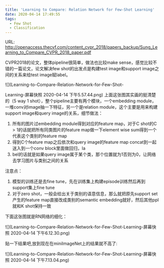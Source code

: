 ```yaml
---
title: 'Learning to Compare: Relation Network for Few-Shot Learning'
date: 2020-04-14 17:49:55
tags:
  - Few Shot
  - Classification
---
```

URL: http://openaccess.thecvf.com/content_cvpr_2018/papers_backup/Sung_Learning_to_Compare_CVPR_2018_paper.pdf

CVPR2018的论文，整体pipeline很简单，做法也比较make sense，感觉比较不错的一篇论文，论文解决few shot的出发点是构建test image和support image之间的关系来给test image赋label。


![](Learning-to-Compare-Relation-Network-for-Few-Shot-

Learning-屏幕快照 2020-04-14 下午5.57.44.png)
上面这张图其实画的挺清楚的（5 way 1 shot），整个pipeline主要有两个模块，一个embedding module，一堆conv对image抽一下特征，另一个是relation module，这个主要是用来构建support image和query image的关系，细节做法：

1. 所有的图片过embedding module得到对应的feature map，对于C shot的C > 1的话就把所有同类图片的feature map做一下element wise sum得到一个代表这个类别的feature map
2. 得到C个feature map之后依次和query image的feature map concat到一起送入到一个conv block里面做回归，la
3. bel的话就是如果query image属于某个类，那个位置就为1否则为0，让网络去学习图片与类别之间的关系

注意点：
1. 模型的训练还是去fine tune，先在训练集上构建episode训练然后再到support集上fine tune
2. 对于zero shot，一般会给出关于类别的语意信息，那么就把原先support set产生的feature map直接改成类别的semantic embedding就好，然后其他ppl就和K shot保持一致

下面这张图就是RN网络的细化：

![](Learning-to-Compare-Relation-Network-for-Few-Shot-Learning-屏幕快照 2020-04-14 下午6.12.30.png)


贴一下结果吧,放到现在在miniImageNet上的结果就不高了:

![](Learning-to-Compare-Relation-Network-for-Few-Shot-Learning-屏幕快照 2020-04-14 下午7.13.04.png)
